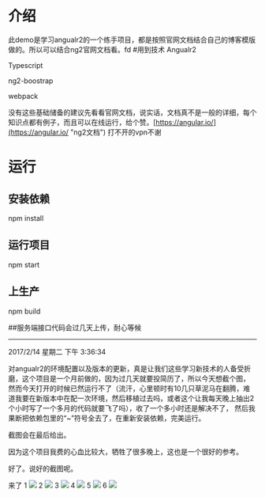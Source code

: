 # 介绍
此demo是学习angualr2的一个练手项目，都是按照官网文档结合自己的博客模版做的。所以可以结合ng2官网文档看。fd
#用到技术
Angualr2

Typescript

ng2-boostrap

webpack

没有这些基础储备的建议先看看官网文档，说实话，文档真不是一般的详细，每个知识点都有例子，而且可以在线运行，给个赞。[https://angular.io/](https://angular.io/ "ng2文档") 打不开的vpn不谢
# 运行
## 安装依赖
npm install
## 运行项目
npm start
## 上生产
npm build


##服务端接口代码会过几天上传，耐心等候


----------


2017/2/14 星期二 下午 3:36:34 


对angualr2的环境配置以及版本的更新，真是让我们这些学习新技术的人备受折磨，这个项目是一个月前做的，因为过几天就要投简历了，所以今天想截个图，
然而今天打开的时候已然运行不了（流汗，心里顿时有10几只草泥马在翻腾，难道我要在新版本中在配一次环境，然后移植过去吗，或者这个让我每天晚上抽出2个小时写了一个多月的代码就要飞了吗），收了一个多小时还是解决不了，
然后我果断把依赖包里的“~”符号全去了，在重新安装依赖，完美运行。

截图会在最后给出。

因为这个项目我费的心血比较大，牺牲了很多晚上，这也是一个很好的参考。

好了。说好的截图呢。

来了
1
![](https://xiaobie123.github.io/ng2-blog-webpack/%E5%9B%BE%E7%89%87/1.gif)
2
![](https://xiaobie123.github.io/ng2-blog-webpack/%E5%9B%BE%E7%89%87/2.gif)
3
![](https://xiaobie123.github.io/ng2-blog-webpack/%E5%9B%BE%E7%89%87/3.gif)
4
![](https://xiaobie123.github.io/ng2-blog-webpack/%E5%9B%BE%E7%89%87/4.gif)
5
![](https://xiaobie123.github.io/ng2-blog-webpack/%E5%9B%BE%E7%89%87/5.gif)
6
![](https://xiaobie123.github.io/ng2-blog-webpack/%E5%9B%BE%E7%89%87/6.gif)
